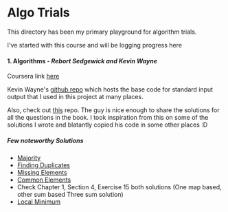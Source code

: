 # Algo Trials

This directory has been my primary playground for algorithm trials.

I've started with this course and will be logging progress here

#### 1. **Algorithms** - *Rebort Sedgewick and Kevin Wayne*

Coursera link [here](https://www.coursera.org/learn/algorithms-part1/home/welcome)

Kevin Wayne's [github repo](https://github.com/kevin-wayne/algs4) which hosts the base code for standard input output that I used in this project at many places.

Also, check out [this](https://github.com/reneargento/algorithms-sedgewick-wayne) repo. The guy is nice enough to share the solutions for all the questions in the book.
I took inspiration from this on some of the solutions I wrote and blatantly copied his code in some other places :D

##### Few noteworthy Solutions

- [Majority](https://github.com/Shashi-Bhushan/trials/blob/master/algo-trials/src/main/java/in/shabhushan/algo_trials/algorithms/chapter1/section4/webexercise/Exercise5Majority.java)
- [Finding Duplicates](https://github.com/Shashi-Bhushan/trials/blob/master/algo-trials/src/main/java/in/shabhushan/algo_trials/trials/FindingDuplicates.java)
- [Missing Elements](https://github.com/Shashi-Bhushan/trials/blob/master/algo-trials/src/main/java/in/shabhushan/algo_trials/trials/MissingElements.java)
- [Common Elements](https://github.com/Shashi-Bhushan/trials/blob/master/algo-trials/src/main/java/in/shabhushan/algo_trials/algorithms/chapter1/section4/exercise/Exercise12CommonElements.java)
- Check Chapter 1, Section 4, Exercise 15 both solutions (One map based, other sum based Three sum solution)
- [Local Minimum](https://github.com/Shashi-Bhushan/trials/blob/master/algo-trials/src/main/java/in/shabhushan/algo_trials/algorithms/chapter1/section4/exercise/Exercise18LocalMinimum.java)

